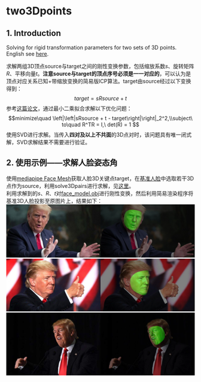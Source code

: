 # two3Dpoints
## 1. Introduction
Solving for rigid transformation parameters for two sets of 3D points.\
English see [here](README_EN.md).

求解两组3D顶点source与target之间的刚性变换参数，包括缩放系数*s*、旋转矩阵*R*、平移向量*t*。**注意source与target的顶点序号必须是一一对应的**，可以认为是顶点对应关系已知+带缩放变换的简易版ICP算法。target由source经过以下变换得到：
$$target = sRsource + t$$
参考[这篇论文](https://www.math.pku.edu.cn/teachers/yaoy/Fall2011/arun.pdf)，通过最小二乘拟合求解以下优化问题：
$$minimize\quad \left|\left|sRsource + t - target\right|\right|_2^2,\\subject\ to\quad R^TR = I,\ det(R) = 1 $$
使用SVD进行求解。当传入**四对及以上不共面**的3D点对时，该问题具有唯一闭式解，SVD求解结果不需要进行验证。
## 2. 使用示例——求解人脸姿态角
使用[mediapipe Face Mesh](https://github.com/google/mediapipe)获取人脸3D关键点target，在[基准人脸](canonical_face_model)中选取若干3D点作为source，利用solve3Dpairs进行求解，见[这里](facePose.py)。\
利用求解到的*s*、*R*、*t*对[face_model.obj](canonical_face_model/face_model.obj)进行刚性变换，然后利用简易渲染程序将基准3D人脸投影至原图片上，结果如下：\
![result0](images\result\Trump0_result.png)
![result1](images\result\Trump1_result.png)
![result2](images\result\Trump2_result.png)
